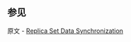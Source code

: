 ## 参见

原文 - [Replica Set Data Synchronization]( https://docs.mongodb.com/manual/core/replica-set-sync/ )

